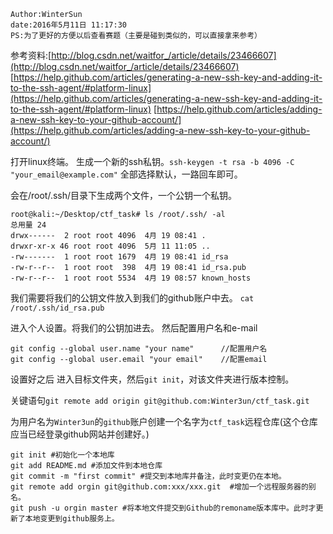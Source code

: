 ```
Author:WinterSun
date:2016年5月11日 11:17:30
PS:为了更好的方便以后查看赛题（主要是碰到类似的，可以直接拿来参考）
```
参考资料:[http://blog.csdn.net/waitfor_/article/details/23466607](http://blog.csdn.net/waitfor_/article/details/23466607)
[https://help.github.com/articles/generating-a-new-ssh-key-and-adding-it-to-the-ssh-agent/#platform-linux](https://help.github.com/articles/generating-a-new-ssh-key-and-adding-it-to-the-ssh-agent/#platform-linux)
[https://help.github.com/articles/adding-a-new-ssh-key-to-your-github-account/](https://help.github.com/articles/adding-a-new-ssh-key-to-your-github-account/)

打开linux终端。
生成一个新的ssh私钥。`ssh-keygen -t rsa -b 4096 -C "your_email@example.com"`
全部选择默认，一路回车即可。

会在/root/.ssh/目录下生成两个文件，一个公钥一个私钥。
```
root@kali:~/Desktop/ctf_task# ls /root/.ssh/ -al
总用量 24
drwx------  2 root root 4096  4月 19 08:41 .
drwxr-xr-x 46 root root 4096  5月 11 11:05 ..
-rw-------  1 root root 1679  4月 19 08:41 id_rsa
-rw-r--r--  1 root root  398  4月 19 08:41 id_rsa.pub
-rw-r--r--  1 root root 5534  4月 19 08:57 known_hosts
```
我们需要将我们的公钥文件放入到我们的github账户中去。
`cat /root/.ssh/id_rsa.pub`

进入个人设置。将我们的公钥加进去。
然后配置用户名和e-mail
```
git config --global user.name "your name"      //配置用户名
git config --global user.email "your email"    //配置email 
```
设置好之后
进入目标文件夹，然后`git init`，对该文件夹进行版本控制。

关键语句`git remote add origin git@github.com:Winter3un/ctf_task.git`

为用户名为`Winter3un`的`github`账户创建一个名字为`ctf_task`远程仓库(这个仓库应当已经登录github网站并创建好。)

```
git init #初始化一个本地库
git add README.md #添加文件到本地仓库
git commit -m "first commit" #提交到本地库并备注，此时变更仍在本地。
git remote add orgin git@github.com:xxx/xxx.git  #增加一个远程服务器的别名。
git push -u orgin master #将本地文件提交到Github的remoname版本库中。此时才更新了本地变更到github服务上。
```

